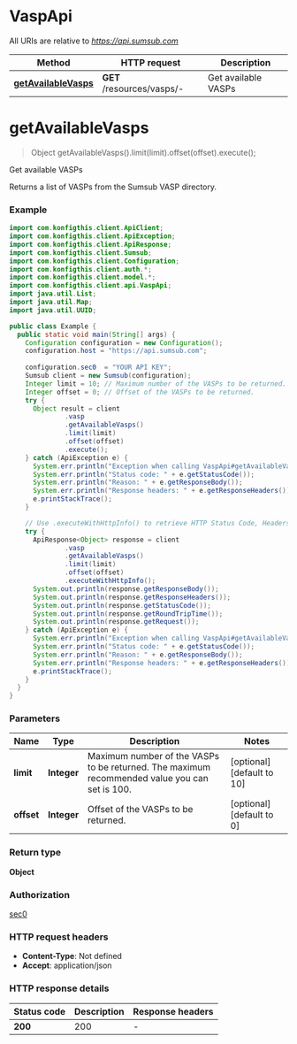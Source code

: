 # VaspApi

All URIs are relative to *https://api.sumsub.com*

| Method | HTTP request | Description |
|------------- | ------------- | -------------|
| [**getAvailableVasps**](VaspApi.md#getAvailableVasps) | **GET** /resources/vasps/- | Get available VASPs |


<a name="getAvailableVasps"></a>
# **getAvailableVasps**
> Object getAvailableVasps().limit(limit).offset(offset).execute();

Get available VASPs

Returns a list of VASPs from the Sumsub VASP directory.

### Example
```java
import com.konfigthis.client.ApiClient;
import com.konfigthis.client.ApiException;
import com.konfigthis.client.ApiResponse;
import com.konfigthis.client.Sumsub;
import com.konfigthis.client.Configuration;
import com.konfigthis.client.auth.*;
import com.konfigthis.client.model.*;
import com.konfigthis.client.api.VaspApi;
import java.util.List;
import java.util.Map;
import java.util.UUID;

public class Example {
  public static void main(String[] args) {
    Configuration configuration = new Configuration();
    configuration.host = "https://api.sumsub.com";
    
    configuration.sec0  = "YOUR API KEY";
    Sumsub client = new Sumsub(configuration);
    Integer limit = 10; // Maximum number of the VASPs to be returned. The maximum recommended value you can set is 100.
    Integer offset = 0; // Offset of the VASPs to be returned.
    try {
      Object result = client
              .vasp
              .getAvailableVasps()
              .limit(limit)
              .offset(offset)
              .execute();
    } catch (ApiException e) {
      System.err.println("Exception when calling VaspApi#getAvailableVasps");
      System.err.println("Status code: " + e.getStatusCode());
      System.err.println("Reason: " + e.getResponseBody());
      System.err.println("Response headers: " + e.getResponseHeaders());
      e.printStackTrace();
    }

    // Use .executeWithHttpInfo() to retrieve HTTP Status Code, Headers and Request
    try {
      ApiResponse<Object> response = client
              .vasp
              .getAvailableVasps()
              .limit(limit)
              .offset(offset)
              .executeWithHttpInfo();
      System.out.println(response.getResponseBody());
      System.out.println(response.getResponseHeaders());
      System.out.println(response.getStatusCode());
      System.out.println(response.getRoundTripTime());
      System.out.println(response.getRequest());
    } catch (ApiException e) {
      System.err.println("Exception when calling VaspApi#getAvailableVasps");
      System.err.println("Status code: " + e.getStatusCode());
      System.err.println("Reason: " + e.getResponseBody());
      System.err.println("Response headers: " + e.getResponseHeaders());
      e.printStackTrace();
    }
  }
}

```

### Parameters

| Name | Type | Description  | Notes |
|------------- | ------------- | ------------- | -------------|
| **limit** | **Integer**| Maximum number of the VASPs to be returned. The maximum recommended value you can set is 100. | [optional] [default to 10] |
| **offset** | **Integer**| Offset of the VASPs to be returned. | [optional] [default to 0] |

### Return type

**Object**

### Authorization

[sec0](../README.md#sec0)

### HTTP request headers

 - **Content-Type**: Not defined
 - **Accept**: application/json

### HTTP response details
| Status code | Description | Response headers |
|-------------|-------------|------------------|
| **200** | 200 |  -  |

